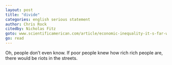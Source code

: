 ```yaml
---
layout: post
title: "divide"
categories: english serious statement
author: Chris Rock
citedby: Nicholas Fitz
goto: www.scientificamerican.com/article/economic-inequality-it-s-far-worse-than-you-think/
go: read
---
```

Oh, people don’t even know. If poor people knew how rich rich people are, there would be riots in the streets.
